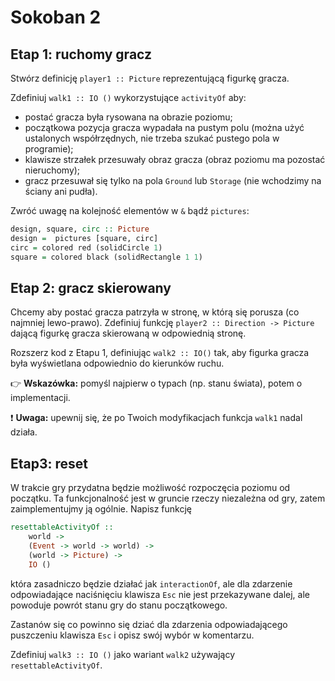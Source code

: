 # Sokoban 2

## Etap 1: ruchomy gracz

Stwórz definicję `player1 :: Picture` reprezentującą figurkę gracza.

Zdefiniuj `walk1 :: IO ()` wykorzystujące `activityOf` aby:
* postać gracza była rysowana na obrazie poziomu;
* początkowa pozycja gracza wypadała na pustym polu (można użyć ustalonych współrzędnych, nie trzeba szukać pustego pola w programie);
* klawisze strzałek przesuwały obraz gracza (obraz poziomu ma pozostać nieruchomy);
* gracz przesuwał się tylko  na pola `Ground` lub `Storage` (nie wchodzimy na ściany ani pudła).

Zwróć uwagę na kolejność elementów w `&` bądź `pictures`:

```haskell
design, square, circ :: Picture
design =  pictures [square, circ]
circ = colored red (solidCircle 1)
square = colored black (solidRectangle 1 1)
```

## Etap 2: gracz skierowany

Chcemy aby postać gracza patrzyła w stronę, w którą się porusza (co najmniej lewo-prawo). Zdefiniuj funkcję `player2 :: Direction -> Picture` dającą figurkę gracza skierowaną w odpowiednią stronę.

Rozszerz kod z Etapu 1, definiując `walk2 :: IO()` tak, aby figurka gracza była wyświetlana odpowiednio do kierunków ruchu.

:point_right: **Wskazówka:** pomyśl najpierw o typach (np. stanu świata), potem o implementacji.

:exclamation: **Uwaga:** upewnij się, że po Twoich modyfikacjach funkcja `walk1` nadal działa.

## Etap3: reset

W trakcie gry przydatna będzie możliwość rozpoczęcia poziomu od początku.
Ta funkcjonalność jest w gruncie rzeczy niezależna od gry, zatem zaimplementujmy ją ogólnie. Napisz funkcję

```haskell
resettableActivityOf ::
    world ->
    (Event -> world -> world) ->
    (world -> Picture) ->
    IO ()
```

która zasadniczo będzie działać jak `interactionOf`, ale dla zdarzenie odpowiadające naciśnięciu klawisza `Esc` nie jest przekazywane dalej, ale powoduje powrót stanu gry do stanu początkowego.

Zastanów się co powinno się dziać dla zdarzenia odpowiadającego puszczeniu klawisza `Esc` i opisz swój wybór w komentarzu.

Zdefiniuj `walk3 :: IO ()` jako wariant `walk2` używający `resettableActivityOf`.
